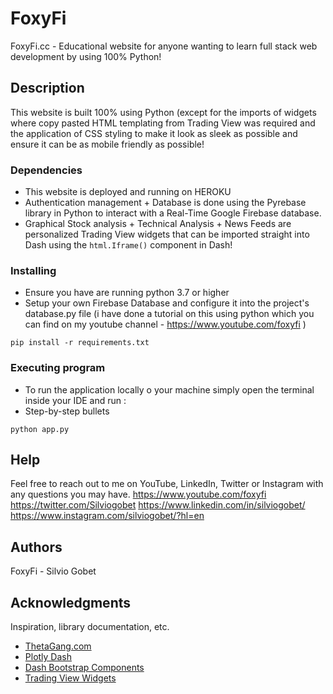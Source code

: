 # FoxyFi

FoxyFi.cc - Educational website for anyone wanting to learn full stack web development by using 100% Python!

## Description

This website is built 100% using Python (except for the imports of widgets where copy pasted HTML templating from 
Trading View was required and the application of CSS styling to make it look as sleek as possible and ensure it can be as mobile friendly as possible!

### Dependencies

* This website is deployed and running on HEROKU
* Authentication management + Database is done using the Pyrebase library in Python to interact with a Real-Time Google Firebase database.
* Graphical Stock analysis + Technical Analysis + News Feeds are personalized Trading View widgets that can be imported straight into Dash using the
```html.Iframe()``` component in Dash!

### Installing

* Ensure you have are running python 3.7 or higher
* Setup your own Firebase Database and configure it into the project's database.py file 
 (i have done a tutorial on this using python which you can find on my youtube channel - https://www.youtube.com/foxyfi )
```
pip install -r requirements.txt
```

### Executing program

* To run the application locally o your machine simply open the terminal inside your IDE and run :
* Step-by-step bullets
```
python app.py
```

## Help

Feel free to reach out to me on YouTube, LinkedIn, Twitter or Instagram with any questions you may have.
https://www.youtube.com/foxyfi
https://twitter.com/Silviogobet
https://www.linkedin.com/in/silviogobet/
https://www.instagram.com/silviogobet/?hl=en

## Authors

FoxyFi - Silvio Gobet


## Acknowledgments

Inspiration, library documentation, etc.
* [ThetaGang.com](https://thetagang.com)
* [Plotly Dash](https://plotly.com/dash/)
* [Dash Bootstrap Components](https://dash-bootstrap-components.opensource.faculty.ai)
* [Trading View Widgets](https://www.tradingview.com/widget/)
